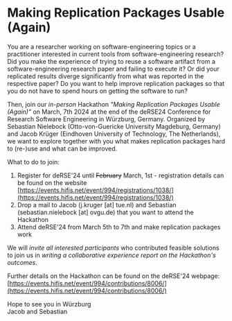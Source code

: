 # Making Replication Packages Usable (Again)


You are a researcher working on software-engineering topics or a practitioner interested in current tools from software-engineering research? Did you make the experience of trying to reuse a software artifact from a software-engineering research paper and failing to execute it? Or did your replicated results diverge significantly from what was reported in the respective paper? Do you want to help improve replication packages so that you do not have to spend hours on getting the software to run?

Then, join our *in-person* Hackathon *"Making Replication Packages Usable (Again)"* on March, 7th 2024 at the end of the deRSE24 Conference for Research Software Engineering in Würzburg, Germany. Organized by Sebastian Nielebock (Otto-von-Guericke University Magdeburg, Germany) and Jacob Krüger (Eindhoven University of Technology, The Netherlands), we want to explore together with you what makes replication packages hard to (re-)use and what can be improved.

What to do to join:

1. Register for deRSE'24 until <strike>February</strike> March, 1st - registration details can be found on the website [https://events.hifis.net/event/994/registrations/1038/](https://events.hifis.net/event/994/registrations/1038/)
2. Drop a mail to Jacob (j.kruger [at] tue.nl) and Sebastian (sebastian.nielebock [at] ovgu.de) that you want to attend the Hackathon
3. Attend deRSE'24 from March 5th to 7th and make replication packages work

We will *invite all interested participants* who contributed feasible solutions to join us in *writing a collaborative experience report on the Hackathon's outcomes*.

Further details on the Hackathon can be found on the deRSE'24 webpage: [https://events.hifis.net/event/994/contributions/8006/](https://events.hifis.net/event/994/contributions/8006/)

Hope to see you in Würzburg\
Jacob and Sebastian
